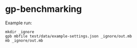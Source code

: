 # gp-benchmarking

Example run:

    mkdir _ignore
    gpb mbfile test/data/example-settings.json _ignore/out.mb
    mb _ignore/out.mb
